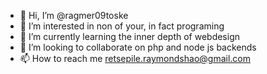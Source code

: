 - 👋 Hi, I’m @ragmer09toske
- 👀 I’m interested in non of your, in fact programing
- 🌱 I’m currently learning the inner depth of webdesign
- 💞️ I’m looking to collaborate on php and node js backends
- 📫 How to reach me retsepile.raymondshao@gmail.com

<!---
ragmer09toske/ragmer09toske is a ✨ special ✨ repository because its `README.md` (this file) appears on your GitHub profile.
You can click the Preview link to take a look at your changes.
--->
